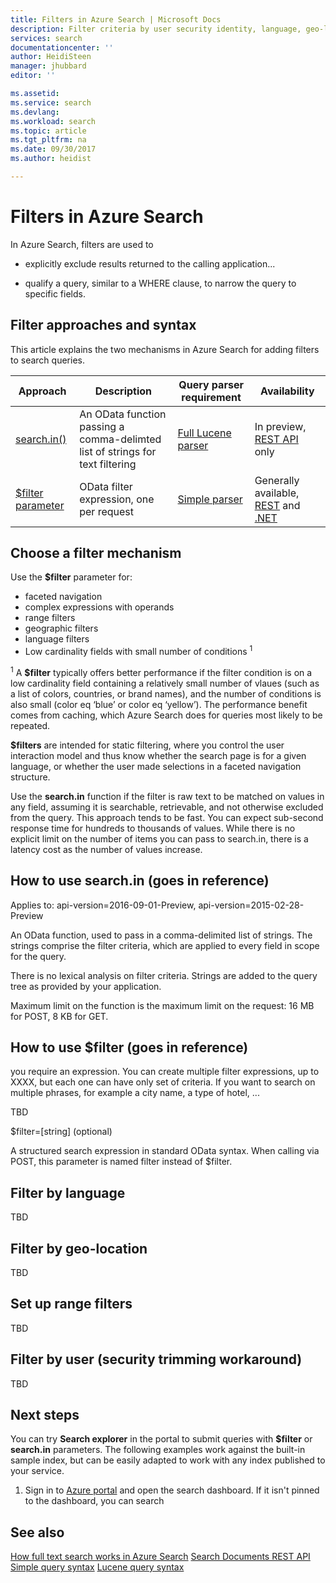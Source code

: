 ```yaml
---
title: Filters in Azure Search | Microsoft Docs
description: Filter criteria by user security identity, language, geo-location, or numeric values to reduce search results on queries in Azure Search, a hosted cloud search service on Microsoft Azure.
services: search
documentationcenter: ''
author: HeidiSteen
manager: jhubbard
editor: ''

ms.assetid: 
ms.service: search
ms.devlang: 
ms.workload: search
ms.topic: article
ms.tgt_pltfrm: na
ms.date: 09/30/2017
ms.author: heidist

---
```

# Filters in Azure Search 

In Azure Search, filters are used to 

+ explicitly exclude results returned to the calling application...

+ qualify a query, similar to a WHERE clause, to narrow the query to specific fields.


## Filter approaches and syntax

This article explains the two mechanisms in Azure Search for adding filters to search queries. 

| Approach | Description | Query parser requirement | Availability |
|----------|-------------|--------------------------|--------------|
| [search.in()](https://docs.microsoft.com/rest/api/searchservice/odata-expression-syntax-for-azure-search) | An OData function passing a comma-delimted list of strings for text filtering | [Full Lucene parser](https://docs.microsoft.com/rest/api/searchservice/lucene-query-syntax-in-azure-search) | In preview, [REST API](https://docs.microsoft.com/en-us/rest/api/searchservice/search-documents) only |
| [$filter parameter](https://docs.microsoft.com/rest/api/searchservice/odata-expression-syntax-for-azure-search) | OData filter expression, one per request | [Simple parser](https://docs.microsoft.com/rest/api/searchservice/simple-query-syntax-in-azure-search) | Generally available, [REST](https://docs.microsoft.com/en-us/rest/api/searchservice/search-documents) and [.NET](https://docs.microsoft.com/dotnet/api/microsoft.azure.search.models.searchparameterspayload.filter) |

## Choose a filter mechanism

Use the **$filter** parameter for:

+ faceted navigation
+ complex expressions with operands
+ range filters
+ geographic filters
+ language filters
+ Low cardinality fields with small number of conditions <sup>1</sup>

<sup>1</sup> A **$filter** typically offers better performance if the filter condition is on a low cardinality field containing a relatively small number of vlaues (such as a list of colors, countries, or brand names), and the number of conditions is also small (color eq ‘blue’ or color eq ‘yellow’). The performance benefit comes from caching, which Azure Search does for queries most likely to be repeated.

**$filters** are intended for static filtering, where you control the user interaction model and thus know whether the search page is for a given language, or whether the user made selections in a faceted navigation structure.

Use the **search.in** function if the filter is raw text to be matched on values in any field, assuming it is searchable, retrievable, and not otherwise excluded from the query. This approach tends to be fast. You can expect sub-second response time for hundreds to thousands of values. While there is no explicit limit on the number of items you can pass to search.in, there is a latency cost as the number of values increase. 


## How to use search.in (goes in reference)

Applies to: api-version=2016-09-01-Preview, api-version=2015-02-28-Preview

An OData function, used to pass in a comma-delimited list of strings. The strings comprise the filter criteria, which are applied to every field in scope for the query.

There is no lexical analysis on filter criteria. Strings are added to the query tree as provided by your application.

Maximum limit on the function is the maximum limit on the request: 16 MB for POST, 8 KB for GET.


## How to use $filter (goes in reference)
you require an expression. You can create multiple filter expressions, up to XXXX, but each one can have only set of criteria. If you want to search on multiple phrases, for example a city name, a type of hotel, ...

TBD

$filter=[string] (optional)

A structured search expression in standard OData syntax. When calling via POST, this parameter is named filter instead of $filter. 

## Filter by language

TBD

## Filter by geo-location

TBD

## Set up range filters

TBD

## Filter by user (security trimming workaround)

TBD

## Next steps

You can try **Search explorer** in the portal to submit queries with **$filter** or **search.in** parameters. The following examples work against the built-in sample index, but can be easily adapted to work with any index published to your service.

1. Sign in to [Azure portal]() and open the search dashboard. If it isn't pinned to the dashboard, you can search 

## See also

 [How full text search works in Azure Search]()
 [Search Documents REST API]()
 [Simple query syntax]()
 [Lucene query syntax]()

